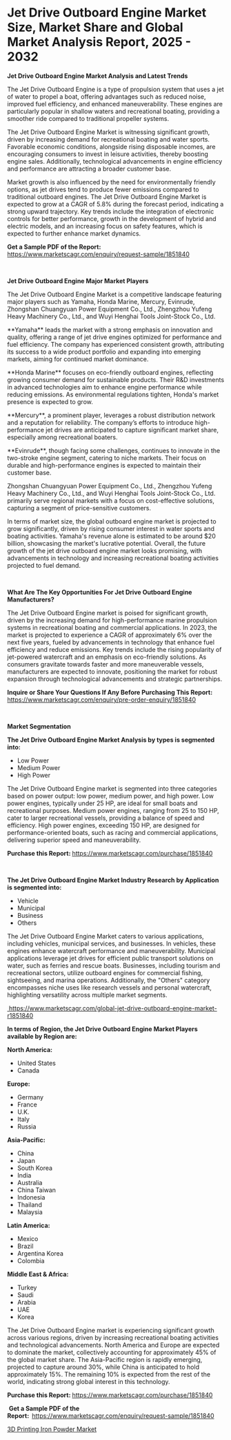 <p><h1>Jet Drive Outboard Engine Market Size, Market Share and Global Market Analysis Report, 2025 - 2032</h1></p><p><strong>Jet Drive Outboard Engine Market Analysis and Latest Trends</strong></p>
<p><p>The Jet Drive Outboard Engine is a type of propulsion system that uses a jet of water to propel a boat, offering advantages such as reduced noise, improved fuel efficiency, and enhanced maneuverability. These engines are particularly popular in shallow waters and recreational boating, providing a smoother ride compared to traditional propeller systems.</p><p>The Jet Drive Outboard Engine Market is witnessing significant growth, driven by increasing demand for recreational boating and water sports. Favorable economic conditions, alongside rising disposable incomes, are encouraging consumers to invest in leisure activities, thereby boosting engine sales. Additionally, technological advancements in engine efficiency and performance are attracting a broader customer base.</p><p>Market growth is also influenced by the need for environmentally friendly options, as jet drives tend to produce fewer emissions compared to traditional outboard engines. The Jet Drive Outboard Engine Market is expected to grow at a CAGR of 5.8% during the forecast period, indicating a strong upward trajectory. Key trends include the integration of electronic controls for better performance, growth in the development of hybrid and electric models, and an increasing focus on safety features, which is expected to further enhance market dynamics.</p></p>
<p><strong>Get a Sample PDF of the Report:&nbsp;</strong> <a href="https://www.marketscagr.com/enquiry/request-sample/1851840?utm_campaign=2990&utm_medium=2&utm_source=Github&utm_content=ia&utm_term=26032025&utm_id=jet-drive-outboard-engine">https://www.marketscagr.com/enquiry/request-sample/1851840</a></p>
<p>&nbsp;</p>
<p><strong>Jet Drive Outboard Engine Major Market Players</strong></p>
<p><p>The Jet Drive Outboard Engine Market is a competitive landscape featuring major players such as Yamaha, Honda Marine, Mercury, Evinrude, Zhongshan Chuangyuan Power Equipment Co., Ltd., Zhengzhou Yufeng Heavy Machinery Co., Ltd., and Wuyi Henghai Tools Joint-Stock Co., Ltd. </p><p>**Yamaha** leads the market with a strong emphasis on innovation and quality, offering a range of jet drive engines optimized for performance and fuel efficiency. The company has experienced consistent growth, attributing its success to a wide product portfolio and expanding into emerging markets, aiming for continued market dominance.</p><p>**Honda Marine** focuses on eco-friendly outboard engines, reflecting growing consumer demand for sustainable products. Their R&D investments in advanced technologies aim to enhance engine performance while reducing emissions. As environmental regulations tighten, Honda's market presence is expected to grow.</p><p>**Mercury**, a prominent player, leverages a robust distribution network and a reputation for reliability. The company’s efforts to introduce high-performance jet drives are anticipated to capture significant market share, especially among recreational boaters.</p><p>**Evinrude**, though facing some challenges, continues to innovate in the two-stroke engine segment, catering to niche markets. Their focus on durable and high-performance engines is expected to maintain their customer base.</p><p>Zhongshan Chuangyuan Power Equipment Co., Ltd., Zhengzhou Yufeng Heavy Machinery Co., Ltd., and Wuyi Henghai Tools Joint-Stock Co., Ltd. primarily serve regional markets with a focus on cost-effective solutions, capturing a segment of price-sensitive customers.</p><p>In terms of market size, the global outboard engine market is projected to grow significantly, driven by rising consumer interest in water sports and boating activities. Yamaha's revenue alone is estimated to be around $20 billion, showcasing the market's lucrative potential. Overall, the future growth of the jet drive outboard engine market looks promising, with advancements in technology and increasing recreational boating activities projected to fuel demand.</p></p>
<p>&nbsp;</p>
<p><strong>What Are The Key Opportunities For Jet Drive Outboard Engine Manufacturers?</strong></p>
<p><p>The Jet Drive Outboard Engine market is poised for significant growth, driven by the increasing demand for high-performance marine propulsion systems in recreational boating and commercial applications. In 2023, the market is projected to experience a CAGR of approximately 6% over the next five years, fueled by advancements in technology that enhance fuel efficiency and reduce emissions. Key trends include the rising popularity of jet-powered watercraft and an emphasis on eco-friendly solutions. As consumers gravitate towards faster and more maneuverable vessels, manufacturers are expected to innovate, positioning the market for robust expansion through technological advancements and strategic partnerships.</p></p>
<p><strong>Inquire or Share Your Questions If Any Before Purchasing This Report:</strong> <a href="https://www.marketscagr.com/enquiry/pre-order-enquiry/1851840?utm_campaign=2990&utm_medium=2&utm_source=Github&utm_content=ia&utm_term=26032025&utm_id=jet-drive-outboard-engine">https://www.marketscagr.com/enquiry/pre-order-enquiry/1851840</a></p>
<p>&nbsp;</p>
<p><strong>Market Segmentation</strong></p>
<p><strong>The Jet Drive Outboard Engine Market Analysis by types is segmented into:</strong></p>
<p><ul><li>Low Power</li><li>Medium Power</li><li>High Power</li></ul></p>
<p><p>The Jet Drive Outboard Engine market is segmented into three categories based on power output: low power, medium power, and high power. Low power engines, typically under 25 HP, are ideal for small boats and recreational purposes. Medium power engines, ranging from 25 to 150 HP, cater to larger recreational vessels, providing a balance of speed and efficiency. High power engines, exceeding 150 HP, are designed for performance-oriented boats, such as racing and commercial applications, delivering superior speed and maneuverability.</p></p>
<p><strong>Purchase this Report:&nbsp;</strong><a href="https://www.marketscagr.com/purchase/1851840?utm_campaign=2990&utm_medium=2&utm_source=Github&utm_content=ia&utm_term=26032025&utm_id=jet-drive-outboard-engine">https://www.marketscagr.com/purchase/1851840</a></p>
<p>&nbsp;</p>
<p><strong>The Jet Drive Outboard Engine Market Industry Research by Application is segmented into:</strong></p>
<p><ul><li>Vehicle</li><li>Municipal</li><li>Business</li><li>Others</li></ul></p>
<p><p>The Jet Drive Outboard Engine Market caters to various applications, including vehicles, municipal services, and businesses. In vehicles, these engines enhance watercraft performance and maneuverability. Municipal applications leverage jet drives for efficient public transport solutions on water, such as ferries and rescue boats. Businesses, including tourism and recreational sectors, utilize outboard engines for commercial fishing, sightseeing, and marina operations. Additionally, the "Others" category encompasses niche uses like research vessels and personal watercraft, highlighting versatility across multiple market segments.</p></p>
<p><a href="https://www.marketscagr.com/global-jet-drive-outboard-engine-market-r1851840?utm_campaign=2990&utm_medium=2&utm_source=Github&utm_content=ia&utm_term=26032025&utm_id=jet-drive-outboard-engine">&nbsp;https://www.marketscagr.com/global-jet-drive-outboard-engine-market-r1851840</a></p>
<p><strong>In terms of Region, the Jet Drive Outboard Engine Market Players available by Region are:</strong></p>
<p>
    <p> <strong> North America: </strong>
        <ul>
            <li>United States</li>
            <li>Canada</li>
        </ul>
        </p> 
    <p> <strong> Europe: </strong>
        <ul>
            <li>Germany</li>
            <li>France</li>
            <li>U.K.</li>
            <li>Italy</li>
            <li>Russia</li>
        </ul>
        </p> 
    <p> <strong> Asia-Pacific: </strong>
        <ul>
            <li>China</li>
            <li>Japan</li>
            <li>South Korea</li>
            <li>India</li>
            <li>Australia</li>
            <li>China Taiwan</li>
            <li>Indonesia</li>
            <li>Thailand</li>
            <li>Malaysia</li>
        </ul>
        </p> 
    <p> <strong> Latin America: </strong>
        <ul>
            <li>Mexico</li>
            <li>Brazil</li>
            <li>Argentina Korea</li>
            <li>Colombia</li>
        </ul>
        </p> 
    <p> <strong> Middle East & Africa: </strong>
        <ul>
            <li>Turkey</li>
            <li>Saudi</li>
            <li>Arabia</li>
            <li>UAE</li>
            <li>Korea</li>
        </ul>
    </p>
    </p>
<p><p>The Jet Drive Outboard Engine market is experiencing significant growth across various regions, driven by increasing recreational boating activities and technological advancements. North America and Europe are expected to dominate the market, collectively accounting for approximately 45% of the global market share. The Asia-Pacific region is rapidly emerging, projected to capture around 30%, while China is anticipated to hold approximately 15%. The remaining 10% is expected from the rest of the world, indicating strong global interest in this technology.</p></p>
<p><strong>Purchase this Report: </strong><a href="https://www.marketscagr.com/purchase/1851840?utm_campaign=2990&utm_medium=2&utm_source=Github&utm_content=ia&utm_term=26032025&utm_id=jet-drive-outboard-engine">https://www.marketscagr.com/purchase/1851840</a></p>
<p>&nbsp;<strong>Get a Sample PDF of the Report:&nbsp;&nbsp;</strong><a href="https://www.marketscagr.com/enquiry/request-sample/1851840?utm_campaign=2990&utm_medium=2&utm_source=Github&utm_content=ia&utm_term=26032025&utm_id=jet-drive-outboard-engine">https://www.marketscagr.com/enquiry/request-sample/1851840</a></p>
<p><strong></strong></p>
<p><p><a href="https://github.com/ngozudapshi/Market-Research-Report-List-1/blob/main/3d-printing-iron-powder-market.md?utm_campaign=2990&utm_medium=2&utm_source=Github&utm_content=ia&utm_term=26032025&utm_id=jet-drive-outboard-engine">3D Printing Iron Powder Market</a></p></p>